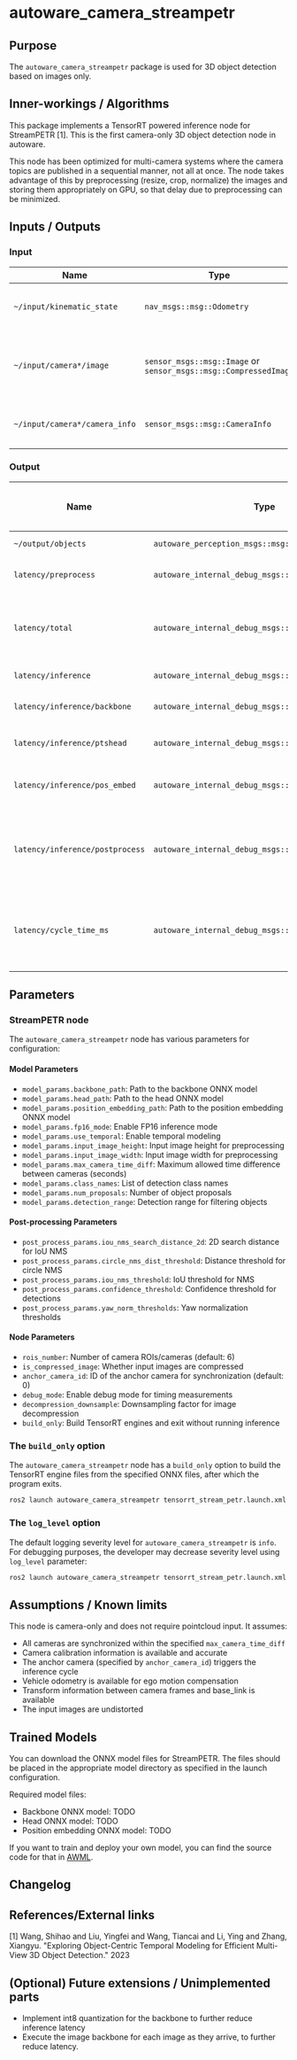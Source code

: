 # autoware_camera_streampetr

## Purpose

The `autoware_camera_streampetr` package is used for 3D object detection based on images only.

## Inner-workings / Algorithms

This package implements a TensorRT powered inference node for StreamPETR [1]. This is the first camera-only 3D object detection node in autoware.

This node has been optimized for multi-camera systems where the camera topics are published in a sequential manner, not all at once. The node takes
advantage of this by preprocessing (resize, crop, normalize) the images and storing them appropriately on GPU, so that delay due to preprocessing can be minimized.

## Inputs / Outputs

### Input

| Name                           | Type                                                             | Description                                                     |
|--------------------------------|------------------------------------------------------------------|-----------------------------------------------------------------|
| `~/input/kinematic_state`      | `nav_msgs::msg::Odometry`                                        | Vehicle kinematic state for ego motion tracking.                |
| `~/input/camera*/image`        | `sensor_msgs::msg::Image` or `sensor_msgs::msg::CompressedImage` | Input image topics (supports both compressed and uncompressed). |
| `~/input/camera*/camera_info`  | `sensor_msgs::msg::CameraInfo`                                   | Input camera info topics, for camera parameters.                |

### Output

| Name                              | Type                                                          | Description                                                                                      | RTX 3090 Latency (ms) |
|-----------------------------------|---------------------------------------------------------------|--------------------------------------------------------------------------------------------------|------------------------|
| `~/output/objects`                | `autoware_perception_msgs::msg::DetectedObjects`              | Detected objects.                                                                                | —                      |
| `latency/preprocess`              | `autoware_internal_debug_msgs::msg::Float64Stamped`           | Preprocessing time per image(ms).                                                                | 3.25                   |
| `latency/total`                   | `autoware_internal_debug_msgs::msg::Float64Stamped`           | Total processing time (ms): preprocessing + inference + postprocessing.                          | 26.04                  |
| `latency/inference`               | `autoware_internal_debug_msgs::msg::Float64Stamped`           | Total inference time (ms).                                                                       | 22.13                  |
| `latency/inference/backbone`      | `autoware_internal_debug_msgs::msg::Float64Stamped`           | Backbone inference time (ms).                                                                    | 16.21                  |
| `latency/inference/ptshead`       | `autoware_internal_debug_msgs::msg::Float64Stamped`           | Points head inference time (ms).                                                                 | 5.45                   |
| `latency/inference/pos_embed`     | `autoware_internal_debug_msgs::msg::Float64Stamped`           | Position embedding inference time (ms).                                                          | 0.40                   |
| `latency/inference/postprocess`   | `autoware_internal_debug_msgs::msg::Float64Stamped`           | Postprocessing time (ms): converting network predictions to Autoware format.                     | 0.40                   |
| `latency/cycle_time_ms`           | `autoware_internal_debug_msgs::msg::Float64Stamped`           | Cycle time (ms): from receiving the first camera topic to publishing results.                    | 110.65                 |


## Parameters

### StreamPETR node

The `autoware_camera_streampetr` node has various parameters for configuration:

#### Model Parameters
- `model_params.backbone_path`: Path to the backbone ONNX model
- `model_params.head_path`: Path to the head ONNX model  
- `model_params.position_embedding_path`: Path to the position embedding ONNX model
- `model_params.fp16_mode`: Enable FP16 inference mode
- `model_params.use_temporal`: Enable temporal modeling
- `model_params.input_image_height`: Input image height for preprocessing
- `model_params.input_image_width`: Input image width for preprocessing
- `model_params.max_camera_time_diff`: Maximum allowed time difference between cameras (seconds)
- `model_params.class_names`: List of detection class names
- `model_params.num_proposals`: Number of object proposals
- `model_params.detection_range`: Detection range for filtering objects

#### Post-processing Parameters
- `post_process_params.iou_nms_search_distance_2d`: 2D search distance for IoU NMS
- `post_process_params.circle_nms_dist_threshold`: Distance threshold for circle NMS
- `post_process_params.iou_nms_threshold`: IoU threshold for NMS
- `post_process_params.confidence_threshold`: Confidence threshold for detections
- `post_process_params.yaw_norm_thresholds`: Yaw normalization thresholds

#### Node Parameters  
- `rois_number`: Number of camera ROIs/cameras (default: 6)
- `is_compressed_image`: Whether input images are compressed
- `anchor_camera_id`: ID of the anchor camera for synchronization (default: 0)
- `debug_mode`: Enable debug mode for timing measurements
- `decompression_downsample`: Downsampling factor for image decompression
- `build_only`: Build TensorRT engines and exit without running inference

### The `build_only` option

The `autoware_camera_streampetr` node has a `build_only` option to build the TensorRT engine files from the specified ONNX files, after which the program exits.

```bash
ros2 launch autoware_camera_streampetr tensorrt_stream_petr.launch.xml build_only:=true
```

### The `log_level` option

The default logging severity level for `autoware_camera_streampetr` is `info`. For debugging purposes, the developer may decrease severity level using `log_level` parameter:

```bash
ros2 launch autoware_camera_streampetr tensorrt_stream_petr.launch.xml log_level:=debug
```

## Assumptions / Known limits

This node is camera-only and does not require pointcloud input. It assumes:
- All cameras are synchronized within the specified `max_camera_time_diff`
- Camera calibration information is available and accurate
- The anchor camera (specified by `anchor_camera_id`) triggers the inference cycle
- Vehicle odometry is available for ego motion compensation
- Transform information between camera frames and base_link is available
- The input images are undistorted

## Trained Models

You can download the ONNX model files for StreamPETR. The files should be placed in the appropriate model directory as specified in the launch configuration.

Required model files:
- Backbone ONNX model: TODO
- Head ONNX model: TODO
- Position embedding ONNX model: TODO

If you want to train and deploy your own model, you can find the source code for that in [AWML](https://github.com/tier4/AWML/tree/main/projects/StreamPETR).

## Changelog

## References/External links

[1] Wang, Shihao and Liu, Yingfei and Wang, Tiancai and Li, Ying and Zhang, Xiangyu. "Exploring Object-Centric Temporal Modeling for Efficient Multi-View 3D Object Detection." 2023

## (Optional) Future extensions / Unimplemented parts

- Implement int8 quantization for the backbone to further reduce inference latency
- Execute the image backbone for each image as they arrive, to further reduce latency.